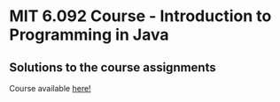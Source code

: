 # MIT 6.092 Course - Introduction to Programming in Java

## Solutions to the course assignments

Course available [here!](https://ocw.mit.edu/courses/6-092-introduction-to-programming-in-java-january-iap-2010/pages/assignments/)